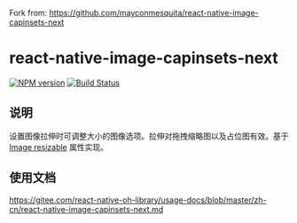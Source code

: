 Fork from: https://github.com/mayconmesquita/react-native-image-capinsets-next

# react-native-image-capinsets-next

[![NPM version](https://badge.fury.io/js/react-native-image-capinsets-next.svg)](http://badge.fury.io/js/react-native-image-capinsets-next)
[![Build Status](https://travis-ci.org/mayconmesquita/react-native-image-capinsets-next.svg?branch=master)](https://travis-ci.org/mayconmesquita/react-native-image-capinsets-next)


## 说明

设置图像拉伸时可调整大小的图像选项。拉伸对拖拽缩略图以及占位图有效。基于 [Image resizable](https://developer.huawei.com/consumer/cn/doc/harmonyos-references-V5/ts-basic-components-image-V5#resizable11) 属性实现。


## 使用文档

https://gitee.com/react-native-oh-library/usage-docs/blob/master/zh-cn/react-native-image-capinsets-next.md